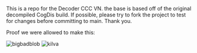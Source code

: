 This is a repo for the Decoder CCC VN. the base is based off of the original decompiled CogDis build.
If possible, please try to fork the project to test for changes before committing to main. Thank you.

Proof we were allowed to make this:

![bigbadblob](https://github.com/user-attachments/assets/4637d65b-bb19-4f95-b416-d51fe472d320)
![kilva](https://github.com/user-attachments/assets/4b530eec-f72f-478e-b075-08bdc997398e)
